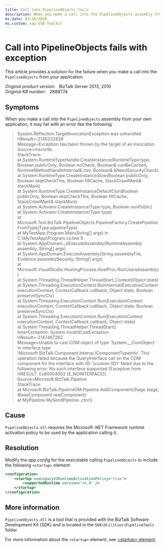 ```yaml
---
title: Call into PipelineObjects fails
description: When you make a call into the PipelineObjects assembly from your own application, it may fail with an exception.
ms.date: 03/18/2020
ms.custom: sap:ESB Toolkit
---
```

# Call into PipelineObjects fails with exception

This article provides a solution for the failure when you make a call into the `PipelineObjects` from your application.

_Original product version:_ &nbsp; BizTalk Server 2013, 2010  
_Original KB number:_ &nbsp; 2888774

## Symptoms

When you make a call into the `PipelineObjects` assembly from your own application, it may fail with an error like the following:

> System.Reflection.TargetInvocationException was unhandled  
> HResult=-2146232828  
> Message=Exception has been thrown by the target of an invocation.  
> Source=mscorlib  
> StackTrace:  
> at System.RuntimeTypeHandle.CreateInstance(RuntimeType type, Boolean publicOnly, Boolean noCheck, Boolean& canBeCached,   
> RuntimeMethodHandleInternal& ctor, Boolean& bNeedSecurityCheck)  
> at System.RuntimeType.CreateInstanceSlow(Boolean publicOnly, Boolean skipCheckThis, Boolean fillCache, StackCrawlMark& stackMark)  
> at System.RuntimeType.CreateInstanceDefaultCtor(Boolean publicOnly, Boolean skipCheckThis, Boolean fillCache, StackCrawlMark& stackMark)  
> at System.Activator.CreateInstance(Type type, Boolean nonPublic)  
> at System.Activator.CreateInstance(Type type)  
> at Microsoft.Test.BizTalk.PipelineObjects.PipelineFactory.CreatePipelineFromType(Type pipelineType)  
> at MyTestApp.Program.Main(String[] args) in C:\MyTestApp\Program.cs:line 9  
> at System.AppDomain._nExecuteAssembly(RuntimeAssembly assembly, String[] args)  
> at System.AppDomain.ExecuteAssembly(String assemblyFile, Evidence assemblySecurity, String[] args)  
> at Microsoft.VisualStudio.HostingProcess.HostProc.RunUsersAssembly()  
> at System.Threading.ThreadHelper.ThreadStart_Context(Object state)  
> at System.Threading.ExecutionContext.RunInternal(ExecutionContext executionContext, ContextCallback callback, Object state, Boolean preserveSyncCtx)  
> at System.Threading.ExecutionContext.Run(ExecutionContext executionContext, ContextCallback callback, Object state, Boolean preserveSyncCtx)  
> at System.Threading.ExecutionContext.Run(ExecutionContext executionContext, ContextCallback callback, Object state)  
> at System.Threading.ThreadHelper.ThreadStart()  
> InnerException: System.InvalidCastException  
> HResult=-2147467262  
> Message=Unable to cast COM object of type 'System.__ComObject' to interface type 'Microsoft.BizTalk.Component.Interop.IComponentTypeInfo'. This operation failed because the QueryInterface call on the COM component for the interface with IID '{custom IID}' failed due to the following error: No such interface supported (Exception from HRESULT: 0x80004002 (E_NOINTERFACE)).  
> Source=Microsoft.BizTalk.Pipeline  
> StackTrace:  
> at Microsoft.BizTalk.PipelineOM.Pipeline.AddComponent(Stage stage, IBaseComponent realComponent)  
>at MyPipeline.MySendPipeline..ctor()  

## Cause

`PipelineObjects.dll` requires the Microsoft .NET Framework runtime activation policy to be used by the application calling it.

## Resolution

Modify the *app.config* for the executable calling `PipelineObjects` to include the following `<startup>` element:

```xml
<configuration>
    <startup useLegacyV2RuntimeActivationPolicy="true">
        <supportedRuntime version="v4.0" />
    </startup>
</configuration>
```

## More information

`PipelineObjects.dll` is a tool that is provided with the BizTalk Software Development Kit (SDK) and is located in the `SDK\Utilities\PipelineTools` folder.

For more information about the `<startup>` element, see
[\<startup> element](/dotnet/framework/configure-apps/file-schema/startup/startup-element).

